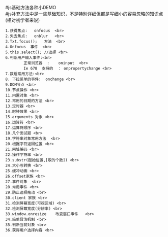 #js基础方法各种小DEMO<br>
#js补充方法中是一些基础知识，不是特别详细但都是写细小的容易忽略的知识点(相对初学者来说)<br>

	1.获得焦点:   onfocus  <br>
	2.失去焦点:   onblur   <br>
	3.Txt.focus();   方法  <br>
	4.Onfocus  事件  <br>
	5.this.select(); //选择 <br>
	6.判断用户输入事件:<br>
			正常浏览器  :    oninput  <br>
			Ie 678  支持的  ： onpropertychange <br>
	7.数组常用方法:<br>
	8. 下拉菜单的事件:  onchange <br>
	9.DOM节点 <br>
	10.节点操作 <br>
	11.内置对象 <br>
	12.常用的日期的方法 <br>
	13.定时器 <br>
	14.时钟效果 <br>
	15.arguments 对象 <br>
	16.运算符 <br>
	17.运算符顺序 <br>
	18.几个面试题 <br>
	19.字符串对象常用方法  <br>
	20.根据字符返回位置 <br>
	21.网址编码 <br>
	22.操作字符串 <br>
	23.substr(起始位置,[取的个数]) <br>
	24.大小写转换 <br>
	25.缓冲动画 <br>
	26.offset家族 <br>
	27.事件对象	 <br>
	28.常用事件 <br>
	29.防止选择拖动 <br>
	30.client 家族 <br>
	31.检测屏幕宽度(可视区域) <br>
	32.检测屏幕宽度(分辨率) <br>
	33.window.onresize    改变窗口事件   <br>
	34.简单冒泡机制 <br>
	35.判断当前对象 <br>
	36.获得用户选择内容 <br>
